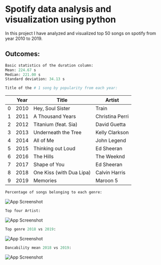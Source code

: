 
# Spotify data analysis and visualization using python
In this project I have analyzed and visualized top 50 songs on spotify from year 2010 to 2019.



## Outcomes:
```python
Basic statistics of the duration column:
Mean: 224.67 s
Median: 221.00 s
Standard deviation: 34.13 s


```

```python
Title of the # 1 song by popularity from each year:

```

|  | Year |      Title                  |   Artist    |
| -| ---- | --------------------------- | ----------- | 
|0 | 2010 |          Hey, Soul Sister   |            Train
|1 | 2011 |       A Thousand Years      |  Christina Perri
|2 | 2012 |   Titanium (feat. Sia)      |     David Guetta
|3 | 2013 |      Underneath the Tree    |   Kelly Clarkson
|4 | 2014 |                All of Me    |      John Legend
|5 | 2015 |        Thinking out Loud    |       Ed Sheeran
|6 | 2016 |                The Hills    |       The Weeknd
|7 | 2017 |             Shape of You    |      Ed Sheeran
|8 | 2018 | One Kiss (with Dua Lipa)    |    Calvin Harris
|9 | 2019 |                Memories     |         Maroon 5



```python
Percentage of songs belonging to each genre:

```
![App Screenshot](https://www.linkpicture.com/q/Figure_1_1.png)

```python
Top four Artist:

```
![App Screenshot](https://www.linkpicture.com/q/Figure_2_2.png)

```python
Top genre 2018 vs 2019:

```
![App Screenshot](https://www.linkpicture.com/q/Figure_3_1.png)

```python
Dancability mean 2018 vs 2019:

```
![App Screenshot](https://www.linkpicture.com/q/Figure_4.png)